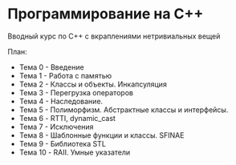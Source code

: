 # Программирование на С++
Вводный курс по C++ с вкраплениями нетривиальных вещей

План:
* Тема 0 - Введение
* Тема 1 - Работа с памятью
* Тема 2 - Классы и объекты. Инкапсуляция
* Тема 3 - Перегрузка операторов
* Тема 4 - Наследование.
* Тема 5 - Полиморфизм. Абстрактные классы и интерфейсы.
* Тема 6 - RTTI, dynamic_cast
* Тема 7 - Исключения
* Тема 8 - Шаблонные функции и классы. SFINAE
* Тема 9 - Библиотека STL
* Тема 10 - RAII. Умные указатели